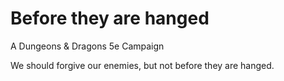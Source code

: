 # Before they are hanged
A Dungeons & Dragons 5e Campaign

We should forgive our enemies, but not before they are hanged.
